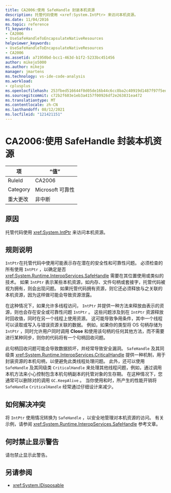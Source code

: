```yaml
---
title: CA2006:使用 SafeHandle 封装本机资源
description: 托管代码使用 <xref:System.IntPtr> 来访问本机资源。
ms.date: 11/04/2016
ms.topic: reference
f1_keywords:
- CA2006
- UseSafeHandleToEncapsulateNativeResources
helpviewer_keywords:
- UseSafeHandleToEncapsulateNativeResources
- CA2006
ms.assetid: a71950bd-bcc1-463d-b1f2-5233bc451456
author: mikejo5000
ms.author: mikejo
manager: jmartens
ms.technology: vs-ide-code-analysis
ms.workload:
- cplusplus
ms.openlocfilehash: 253fbed516644f0d05de16b44c6cc8ba2c40919d1487f97f5ed3fad7d18d15a1
ms.sourcegitcommit: c72b2f603e1eb3a4157f00926df2e263831ea472
ms.translationtype: MT
ms.contentlocale: zh-CN
ms.lasthandoff: 08/12/2021
ms.locfileid: "121421151"
---
```

# <a name="ca2006-use-safehandle-to-encapsulate-native-resources"></a>CA2006:使用 SafeHandle 封装本机资源

|项|“值”|
|-|-|
|RuleId|CA2006|
|Category|Microsoft 可靠性|
|重大更改|非中断|

## <a name="cause"></a>原因

托管代码使用 <xref:System.IntPtr> 来访问本机资源。

## <a name="rule-description"></a>规则说明

`IntPtr`在托管代码中使用可能表示存在潜在的安全性和可靠性问题。 必须检查的所有使用 `IntPtr` ，以确定是否 <xref:System.Runtime.InteropServices.SafeHandle> 需要在其位置使用或类似的技术。 如果 `IntPtr` 表示某些本机资源，如内存、文件句柄或套接字，托管代码被视为拥有，则会出现问题。 如果托管代码拥有资源，则它还必须释放与之关联的本机资源，因为这样做可能会导致资源泄露。

在这种情况下，如果允许多线程访问， `IntPtr` 并提供一种方法来释放由表示的资源，则也会存在安全或可靠性问题 `IntPtr` 。 这些问题涉及到在 `IntPtr` 资源释放时回收值，同时在另一个线程上使用资源。 这可能导致争用条件，其中一个线程可以读取或写入与错误资源关联的数据。 例如，如果你的类型将 OS 句柄存储为 `IntPtr` ，同时允许用户同时调用 **Close** 和使用该句柄的任何其他方法，而不需要进行某种同步，则你的代码将有一个句柄回收问题。

此句柄回收问题可能会导致数据损坏，并经常导致安全漏洞。 `SafeHandle` 及其同级类 <xref:System.Runtime.InteropServices.CriticalHandle> 提供一种机制，用于封装资源的本机句柄，以便避免此类线程处理问题。 此外，还可以使用 `SafeHandle` 及其同级类 `CriticalHandle` 来处理其他线程问题，例如，通过调用本机方法来小心控制包含本机句柄副本的托管对象的生存期。 在这种情况下，您通常可以删除对的调用 `GC.KeepAlive` 。 当你使用和时，所产生的性能开销将 `SafeHandle` `CriticalHandle` 经常通过仔细设计来减少。

## <a name="how-to-fix-violations"></a>如何解决冲突

将 `IntPtr` 使用情况转换为 `SafeHandle` ，以安全地管理对本机资源的访问。 有关示例，请参阅 <xref:System.Runtime.InteropServices.SafeHandle> 参考文章。

## <a name="when-to-suppress-warnings"></a>何时禁止显示警告

请勿禁止显示此警告。

## <a name="see-also"></a>另请参阅

- <xref:System.IDisposable>
